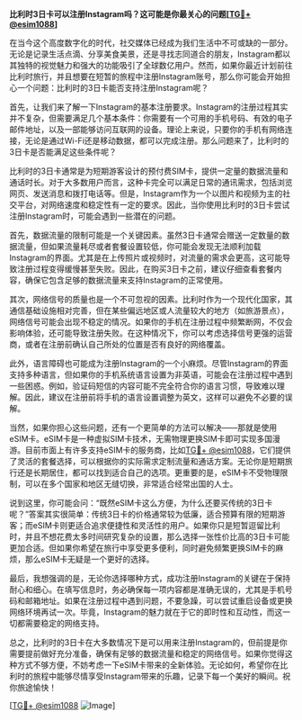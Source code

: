 **比利时3日卡可以注册Instagram吗？这可能是你最关心的问题[[TG💪+ @esim1088](https://t.me/s/esim1088)]**

在当今这个高度数字化的时代，社交媒体已经成为我们生活中不可或缺的一部分。无论是记录生活点滴、分享美食美景，还是寻找志同道合的朋友，Instagram都以其独特的视觉魅力和强大的功能吸引了全球数亿用户。然而，如果你最近计划前往比利时旅行，并且想要在短暂的旅程中注册Instagram账号，那么你可能会开始担心一个问题：比利时的3日卡能否支持注册Instagram呢？

首先，让我们来了解一下Instagram的基本注册要求。Instagram的注册过程其实并不复杂，但需要满足几个基本条件：你需要有一个可用的手机号码、有效的电子邮件地址，以及一部能够访问互联网的设备。理论上来说，只要你的手机有网络连接，无论是通过Wi-Fi还是移动数据，都可以完成注册。那么问题来了，比利时的3日卡是否能满足这些条件呢？

比利时的3日卡通常是为短期游客设计的预付费SIM卡，提供一定量的数据流量和通话时长。对于大多数用户而言，这种卡完全可以满足日常的通讯需求，包括浏览网页、发送消息和拨打电话等。但是，Instagram作为一个以图片和视频为主的社交平台，对网络速度和稳定性有一定的要求。因此，当你使用比利时的3日卡尝试注册Instagram时，可能会遇到一些潜在的问题。

首先，数据流量的限制可能是一个关键因素。虽然3日卡通常会赠送一定数量的数据流量，但如果流量耗尽或者套餐设置较低，你可能会发现无法顺利加载Instagram的界面。尤其是在上传照片或视频时，对流量的需求会更高，这可能导致注册过程变得缓慢甚至失败。因此，在购买3日卡之前，建议仔细查看套餐内容，确保它包含足够的数据流量来支持Instagram的正常使用。

其次，网络信号的质量也是一个不可忽视的因素。比利时作为一个现代化国家，其通信基础设施相对完善，但在某些偏远地区或人流量较大的地方（如旅游景点），网络信号可能会出现不稳定的情况。如果你的手机在注册过程中频繁断网，不仅会影响体验，还可能导致注册失败。在这种情况下，你可以考虑选择信号更强的运营商，或者在注册前确认自己所处的位置是否有良好的网络覆盖。

此外，语言障碍也可能成为注册Instagram的一个小麻烦。尽管Instagram的界面支持多种语言，但如果你的手机系统语言设置为非英语，可能会在注册过程中遇到一些困惑。例如，验证码短信的内容可能不完全符合你的语言习惯，导致难以理解。因此，建议在注册前将手机的语言设置调整为英文，这样可以避免不必要的误解。

当然，如果你担心这些问题，还有一个更简单的方法可以解决——那就是使用eSIM卡。eSIM卡是一种虚拟SIM卡技术，无需物理更换SIM卡即可实现多国漫游。目前市面上有许多支持eSIM卡的服务商，比如[TG💪+ @esim1088](https://t.me/s/esim1088)，它们提供了灵活的套餐选择，可以根据你的实际需求定制流量和通话方案。无论你是短期旅行还是长期居住，都可以找到适合自己的选项。更重要的是，eSIM卡不受物理限制，可以在多个国家和地区无缝切换，非常适合经常出国的人士。

说到这里，你可能会问：“既然eSIM卡这么方便，为什么还要买传统的3日卡呢？”答案其实很简单：传统3日卡的价格通常较为低廉，适合预算有限的短期游客；而eSIM卡则更适合追求便捷性和灵活性的用户。如果你只是短暂逗留比利时，并且不想花费太多时间研究复杂的设置，那么选择一张性价比高的3日卡可能更加合适。但如果你希望在旅行中享受更多便利，同时避免频繁更换SIM卡的麻烦，那么eSIM卡无疑是一个更好的选择。

最后，我想强调的是，无论你选择哪种方式，成功注册Instagram的关键在于保持耐心和细心。在填写信息时，务必确保每一项内容都是准确无误的，尤其是手机号码和邮箱地址。如果在注册过程中遇到问题，不要急躁，可以尝试重启设备或更换网络环境再试一次。毕竟，Instagram的魅力就在于它的即时性和互动性，而这一切都需要稳定的网络支持。

总之，比利时的3日卡在大多数情况下是可以用来注册Instagram的，但前提是你需要提前做好充分准备，确保有足够的数据流量和稳定的网络信号。如果你觉得这种方式不够方便，不妨考虑一下eSIM卡带来的全新体验。无论如何，希望你在比利时的旅程中能够尽情享受Instagram带来的乐趣，记录下每一个美好的瞬间。祝你旅途愉快！

[[TG💪+ @esim1088](https://t.me/s/esim1088) ![Image](https://i.postimg.cc/4NQfJmqS/Snipaste-2025-05-13-00-14-12.png)]